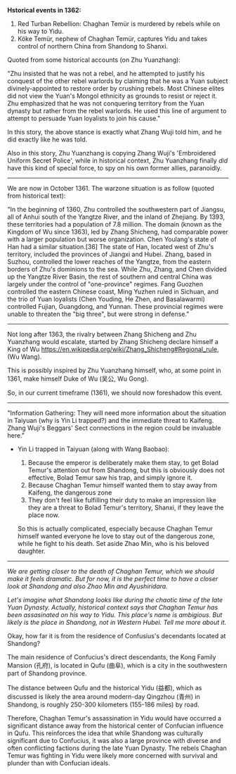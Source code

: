 
**Hstorical events in 1362:**

1. Red Turban Rebellion: Chaghan Temür is murdered by rebels while on his way to Yidu.
2. Köke Temür, nephew of Chaghan Temür, captures Yidu and takes control of northern China from Shandong to Shanxi.

Quoted from some historical accounts (on Zhu Yuanzhang):

"Zhu insisted that he was not a rebel, and he attempted to justify his conquest of the other rebel warlords by claiming that he was a Yuan subject divinely-appointed to restore order by crushing rebels. Most Chinese elites did not view the Yuan's Mongol ethnicity as grounds to resist or reject it. Zhu emphasized that he was not conquering territory from the Yuan dynasty but rather from the rebel warlords. He used this line of argument to attempt to persuade Yuan loyalists to join his cause."

In this story, the above stance is exactly what Zhang Wuji told him, and he did exactly like he was told.

Also in this story, Zhu Yuanzhang is copying Zhang Wuji's 'Embroidered Uniform Secret Police', while in historical context, Zhu Yuanzhang finally *did* have this kind of special force, to spy on his own former allies, paranoidly.

---

We are now in October 1361. The warzone situation is as follow (quoted from historical text):

"In the beginning of 1360, Zhu controlled the southwestern part of Jiangsu, all of Anhui south of the Yangtze River, and the inland of Zhejiang. By 1393, these territories had a population of 7.8 million. The domain (known as the Kingdom of Wu since 1363), led by Zhang Shicheng, had comparable power with a larger population but worse organization. Chen Youlang's state of Han had a similar situation.[36] The state of Han, located west of Zhu's territory, included the provinces of Jiangxi and Hubei. Zhang, based in Suzhou, controlled the lower reaches of the Yangtze, from the eastern borders of Zhu's dominions to the sea. While Zhu, Zhang, and Chen divided up the Yangtze River Basin, the rest of southern and central China was largely under the control of "one-province" regimes. Fang Guozhen controlled the eastern Chinese coast, Ming Yuzhen ruled in Sichuan, and the trio of Yuan loyalists (Chen Youding, He Zhen, and Basalawarmi) controlled Fujian, Guangdong, and Yunnan. These provincial regimes were unable to threaten the "big three", but were strong in defense."

---

Not long after 1363, the rivalry between Zhang Shicheng and Zhu Yuanzhang would escalate, started by Zhang Shicheng declare himself a King of Wu https://en.wikipedia.org/wiki/Zhang_Shicheng#Regional_rule, (Wu Wang).

This is possibly inspired by Zhu Yuanzhang himself, who, at some point in 1361, make himself Duke of Wu (吴公, Wu Gong).

So, in our current timeframe (1361), we should now foreshadow this event.


---

"Information Gathering: They will need more information about the situation in Taiyuan (why is Yin Li trapped?) and the immediate threat to Kaifeng. Zhang Wuji's Beggars' Sect connections in the region could be invaluable here."

- Yin Li trapped in Taiyuan (along with Wang Baobao):
  1. Because the emperor is deliberately make them stay, to get Bolad Temur's attention out from Shandong, but this is obviously does not effective, Bolad Temur saw his trap, and simply ignore it.
  2. Because Chaghan Temur himself wanted them to stay away from Kaifeng, the dangerous zone
  3. They don't feel like fulfilling their duty to make an impression like they are a threat to Bolad Temur's territory, Shanxi, if they leave the place now.

  So this is actually complicated, especially because Chaghan Temur himself wanted everyone he love to stay out of the dangerous zone, while he fight to his death. Set aside Zhao Min, who is his beloved daughter.



---

*We are getting closer to the death of Chaghan Temur, which we should make it feels dramatic. But for now, it is the perfect time to have a closer look at Shandong and also Zhao Min and Ayushiridara.*

*Let's imagine what Shandong looks like during the chaotic time of the late Yuan Dynasty. Actually, historical context says that Chaghan Temur has been assasinated on his way to Yidu. This place's name is ambigious. But likely is the place in Shandong, not in Western Hubei. Tell me more about it.*

Okay, how far it is from the residence of Confusius's decendants located at Shandong?

The main residence of Confucius's direct descendants, the Kong Family Mansion (孔府), is located in Qufu (曲阜), which is a city in the southwestern part of Shandong province.

The distance between Qufu and the historical Yidu (益都), which as discussed is likely the area around modern-day Qingzhou (青州) in Shandong, is roughly 250-300 kilometers (155-186 miles) by road.

Therefore, Chaghan Temur's assassination in Yidu would have occurred a significant distance away from the historical center of Confucian influence in Qufu. This reinforces the idea that while Shandong was culturally significant due to Confucius, it was also a large province with diverse and often conflicting factions during the late Yuan Dynasty. The rebels Chaghan Temur was fighting in Yidu were likely more concerned with survival and plunder than with Confucian ideals.

